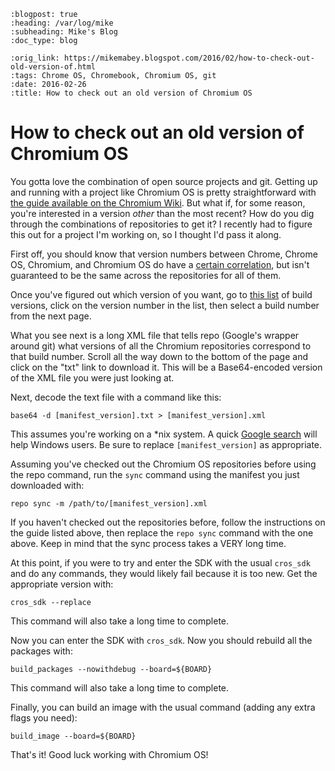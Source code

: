 ```{eval-rst}
:blogpost: true
:heading: /var/log/mike
:subheading: Mike's Blog
:doc_type: blog

:orig_link: https://mikemabey.blogspot.com/2016/02/how-to-check-out-old-version-of.html
:tags: Chrome OS, Chromebook, Chromium OS, git
:date: 2016-02-26
:title: How to check out an old version of Chromium OS
```
# How to check out an old version of Chromium OS

You gotta love the combination of open source projects and git. Getting up and running with a project like Chromium OS
is pretty straightforward with [the guide available on the Chromium
Wiki](http://www.chromium.org/chromium-os/developer-guide). But what if, for some reason, you're interested in a version
*other* than the most recent? How do you dig through the combinations of repositories to get it? I recently had to
figure this out for a project I'm working on, so I thought I'd pass it along.

First off, you should know that version numbers between Chrome, Chrome OS, Chromium, and Chromium OS do have a [certain
correlation](https://www.chromium.org/developers/version-numbers), but isn't guaranteed to be the same across the
repositories for all of them.

Once you've figured out which version of you want, go to [this
list](https://chromium.googlesource.com/chromiumos/manifest-versions/+/master/paladin/buildspecs/) of build versions,
click on the version number in the list, then select a build number from the next page.

What you see next is a long XML file that tells repo (Google's wrapper around git) what versions of all the Chromium
repositories correspond to that build number. Scroll all the way down to the bottom of the page and click on the "txt"
link to download it. This will be a Base64-encoded version of the XML file you were just looking at.

Next, decode the text file with a command like this:
```
base64 -d [manifest_version].txt > [manifest_version].xml
```

This assumes you're working on a \*nix system. A quick [Google search](http://lmgtfy.com/?q=decode+base64+on+Windows)
will help Windows users. Be sure to replace `[manifest_version]` as appropriate.

Assuming you've checked out the Chromium OS repositories before using the repo command, run the `sync` command using the
manifest you just downloaded with:
```
repo sync -m /path/to/[manifest_version].xml
```

If you haven't checked out the repositories before, follow the instructions on the guide listed above, then replace the
`repo sync` command with the one above. Keep in mind that the sync process takes a VERY long time.

At this point, if you were to try and enter the SDK with the usual `cros_sdk` and do any commands, they would likely
fail because it is too new. Get the appropriate version with:
```
cros_sdk --replace
```
This command will also take a long time to complete.

Now you can enter the SDK with `cros_sdk`. Now you should rebuild all the packages with:
```
build_packages --nowithdebug --board=${BOARD}
```
This command will also take a long time to complete.

Finally, you can build an image with the usual command (adding any extra flags you need):
```
build_image --board=${BOARD}
```

That's it! Good luck working with Chromium OS!
